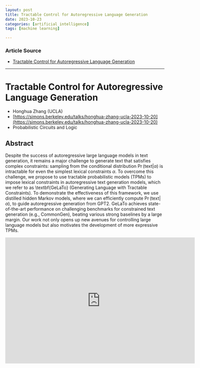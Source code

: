 ```yaml
---
layout: post
title: Tractable Control for Autoregressive Language Generation 
date: 2023-10-23
categories: [artificial intelligence]
tags: [machine learning]

---
```


### Article Source

* [Tractable Control for Autoregressive Language Generation](https://www.youtube.com/watch?v=nexPWTVT_p0)

---

# Tractable Control for Autoregressive Language Generation

* Honghua Zhang (UCLA)
* [https://simons.berkeley.edu/talks/honghua-zhang-ucla-2023-10-20](https://simons.berkeley.edu/talks/honghua-zhang-ucla-2023-10-20)
* Probabilistic Circuits and Logic

## Abstract

Despite the success of autoregressive large language models in text generation, it remains a major challenge to generate text that satisfies complex constraints: sampling from the conditional distribution ${\Pr}(\text{text} | \alpha)$ is intractable for even the simplest lexical constraints $\alpha$. To overcome this challenge, we propose to use tractable probabilistic models (TPMs) to impose lexical constraints in autoregressive text generation models, which we refer to as \textbf{GeLaTo} (Generating Language with Tractable Constraints). To demonstrate the effectiveness of this framework, we use distilled hidden Markov models, where we can efficiently compute ${\Pr}(\text{text} | \alpha)$, to guide autoregressive generation from GPT2. GeLaTo achieves state-of-the-art performance on challenging benchmarks for constrained text generation (e.g., CommonGen), beating various strong baselines by a large margin. Our work not only opens up new avenues for controlling large language models but also motivates the development of more expressive TPMs.


<iframe width="600" height="400" src="https://www.youtube.com/embed/nexPWTVT_p0?si=XR7n0-Xd1XHtVTwb" title="YouTube video player" frameborder="0" allow="accelerometer; autoplay; clipboard-write; encrypted-media; gyroscope; picture-in-picture; web-share" allowfullscreen></iframe>
